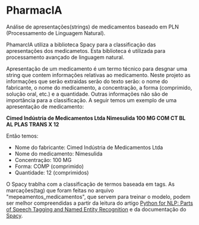 # PharmacIA

Análise de apresentações(strings) de medicamentos baseado em PLN (Processamento de Linguagem Natural).

PhamarcIA utiliza a biblioteca Spacy para a classificação das apresentações dos medicametos. Esta biblioteca é utilizada para processamento avançado de linguagem natural.

Apresentação de um medicamento é um termo técnico para desgnar uma string que contem informações relativas ao medicamento. Neste projeto as informações que serão extraidas serão do texto serão: o nome do fabricante, o nome do medicamento, a concentração, a forma (comprimido, solução oral, etc.) e a quantidade. Outras informações não são de importãncia para a classificação.
A seguir temos um exemplo de uma apresentação de medicamento:

**Cimed Indústria de Medicamentos Ltda Nimesulida 100 MG COM CT BL AL PLAS TRANS X 12**

Então temos:

- Nome do fabricante: Cimed Indústria de Medicamentos Ltda
- Nome do medicamento: Nimesulida
- Concentração: 100 MG
- Forma: COMP (comprimido)
- Quantidade: 12 (comprimidos)

O Spacy trablha com a classificação de termos baseada em tags. As marcações(tag) que foram feitas no arquivo "mepeamentos_medicamentos", que servem para treinar o modelo, podem ser melhor compreendidas a partir da leitura do artigo [Python for NLP: Parts of Speech Tagging and Named Entity Recognition](https://stackabuse.com/python-for-nlp-parts-of-speech-tagging-and-named-entity-recognition/) e da documentação do [Spacy](https://spacy.io/usage/linguistic-features).
